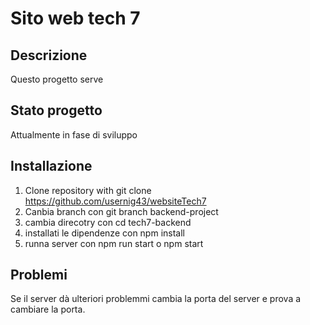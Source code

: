 # Sito web tech 7

## Descrizione 
Questo progetto serve


## Stato progetto 
Attualmente in fase di sviluppo

## Installazione 
1. Clone repository with git clone https://github.com/usernig43/websiteTech7
2. Canbia branch con git branch backend-project
3. cambia direcotry con cd  tech7-backend
4. installati le dipendenze con npm install
5. runna server con npm run start o npm start 


## Problemi
Se il server dà ulteriori problemmi cambia la porta del server e prova a cambiare la porta.
